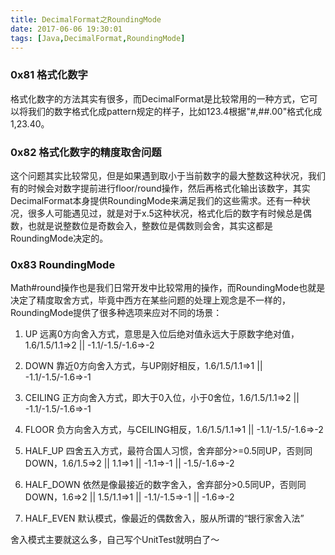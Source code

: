 ```yaml
---
title: DecimalFormat之RoundingMode
date: 2017-06-06 19:30:01
tags: [Java,DecimalFormat,RoundingMode]
---
```


### 0x81 格式化数字

格式化数字的方法其实有很多，而DecimalFormat是比较常用的一种方式，它可以将我们的数字格式化成pattern规定的样子，比如123.4根据"#,##.00"格式化成1,23.40。

### 0x82 格式化数字的精度取舍问题

这个问题其实比较常见，但是如果遇到取小于当前数字的最大整数这种状况，我们有的时候会对数字提前进行floor/round操作，然后再格式化输出该数字，其实DecimalFormat本身提供RoundingMode来满足我们的这些需求。还有一种状况，很多人可能遇见过，就是对于x.5这种状况，格式化后的数字有时候总是偶数，也就是说整数位是奇数会入，整数位是偶数则会舍，其实这都是RoundingMode决定的。

<!--more-->

### 0x83 RoundingMode

Math#round操作也是我们日常开发中比较常用的操作，而RoundingMode也就是决定了精度取舍方式，毕竟中西方在某些问题的处理上观念是不一样的，RoundingMode提供了很多种选项来应对不同的场景：

1. UP
    远离0方向舍入方式，意思是入位后绝对值永远大于原数字绝对值，1.6/1.5/1.1=>2 || -1.1/-1.5/-1.6=>-2

1. DOWN
    靠近0方向舍入方式，与UP刚好相反，1.6/1.5/1.1=>1 || -1.1/-1.5/-1.6=>-1

1. CEILING
    正方向舍入方式，即大于0入位，小于0舍位，1.6/1.5/1.1=>2 || -1.1/-1.5/-1.6=>-1

1. FLOOR
    负方向舍入方式，与CEILING相反，1.6/1.5/1.1=>1 || -1.1/-1.5/-1.6=>-2

1. HALF_UP
    四舍五入方式，最符合国人习惯，舍弃部分>=0.5同UP，否则同DOWN，1.6/1.5=>2 || 1.1=>1 || -1.1=>-1 || -1.5/-1.6=>-2

1. HALF_DOWN
    依然是像最接近的数字舍入，舍弃部分>0.5同UP，否则同DOWN，1.6=>2 || 1.5/1.1=>1 || -1.1/-1.5=>-1 || -1.6=>-2

1. HALF_EVEN
    默认模式，像最近的偶数舍入，服从所谓的“银行家舍入法”

舍入模式主要就这么多，自己写个UnitTest就明白了～
